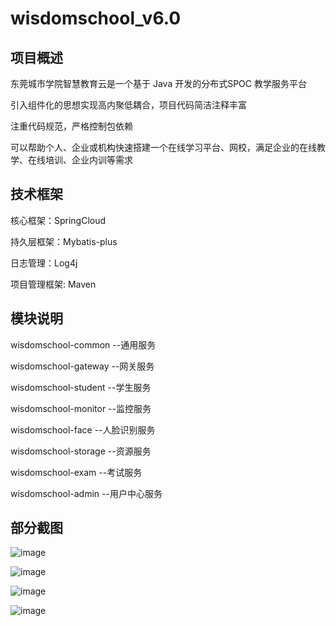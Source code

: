 # wisdomschool_v6.0

## 项目概述
东莞城市学院智慧教育云是一个基于 Java 开发的分布式SPOC 教学服务平台

引入组件化的思想实现高内聚低耦合，项目代码简洁注释丰富

注重代码规范，严格控制包依赖

可以帮助个人、企业或机构快速搭建一个在线学习平台、网校，满足企业的在线教学、在线培训、企业内训等需求


## 技术框架

核心框架：SpringCloud

持久层框架：Mybatis-plus

日志管理：Log4j

项目管理框架: Maven


## 模块说明

wisdomschool-common --通用服务

wisdomschool-gateway --网关服务

wisdomschool-student --学生服务

wisdomschool-monitor --监控服务

wisdomschool-face --人脸识别服务

wisdomschool-storage --资源服务

wisdomschool-exam --考试服务

wisdomschool-admin --用户中心服务


## 部分截图
![image](https://user-images.githubusercontent.com/102538277/224006202-93572c63-c248-4a99-82fb-cb7156ebb546.png)

![image](https://user-images.githubusercontent.com/102538277/224006530-3be46ad7-fcab-481f-8a6e-710a024cfe59.png)

![image](https://user-images.githubusercontent.com/102538277/224006299-8e14461e-5234-41db-a338-b539ee18003d.png)

![image](https://user-images.githubusercontent.com/102538277/224006924-a6be615c-52bc-483e-96c1-4f620a90113d.png)

